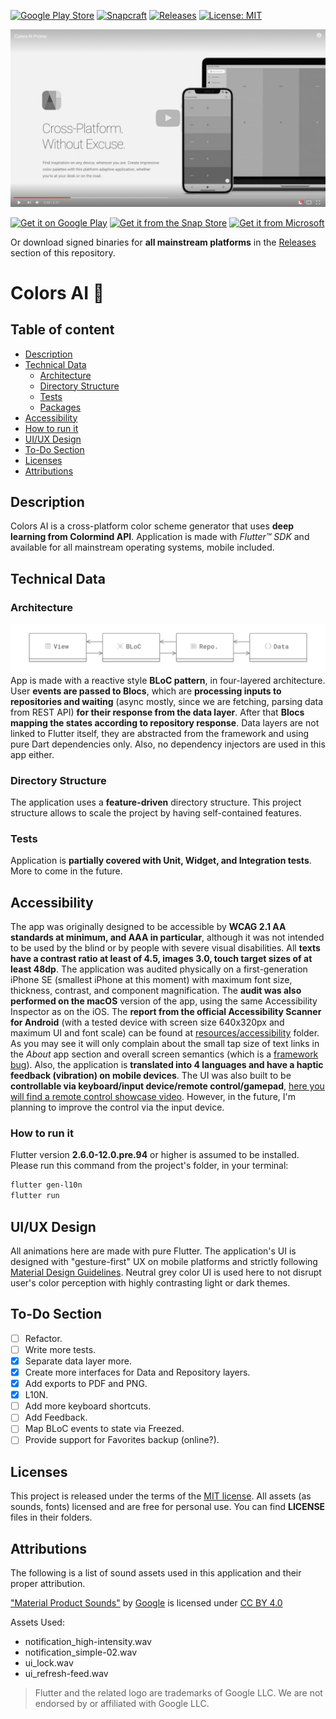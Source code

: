 [![Google Play Store](https://img.shields.io/endpoint?color=green&logo=google-play&logoColor=green&url=https%3A%2F%2Fplayshields.herokuapp.com%2Fplay%3Fi%3Dis.tsin.colors_ai.colors_ai%26l%3DStore%26m%3D%24version)](https://play.google.com/store/apps/details?id=is.tsin.colors_ai.colors_ai)
[![Snapcraft](https://snapcraft.io/colors-ai/badge.svg)](https://snapcraft.io/colors-ai)
[![Releases](https://img.shields.io/github/v/release/tsinis/colors_ai)](https://github.com/tsinis/colors_ai/releases)
[![License: MIT](https://img.shields.io/badge/License-MIT-yellow.svg)](https://opensource.org/licenses/MIT)

[![Video](./resources/images/video_preview.jpg)](https://www.youtube.com/watch?v=0ouuFWZtw64)

[<img src="https://upload.wikimedia.org/wikipedia/commons/7/78/Google_Play_Store_badge_EN.svg" width="190" alt="Get it on Google Play">](https://play.google.com/store/apps/details?id=is.tsin.colors_ai.colors_ai)
[![Get it from the Snap Store](https://snapcraft.io/static/images/badges/en/snap-store-black.svg)](https://snapcraft.io/colors-ai)
[<img src="https://upload.wikimedia.org/wikipedia/commons/f/f7/Get_it_from_Microsoft_Badge.svg" width="155" alt="Get it from Microsoft">](https://www.microsoft.com/store/apps/9NJVF29FV74V)

Or download signed binaries for **all mainstream platforms** in the [Releases](https://github.com/tsinis/colors_ai/releases) section of this repository.

# Colors AI 🤖

## Table of content

* [Description](#Description)
* [Technical Data](#Technical-Data)
  * [Architecture](#Architecture)
  * [Directory Structure](#Directory-Structure)
  * [Tests](#Tests)
  * [Packages](#Packages)
* [Accessibility](#Accessibility)
* [How to run it](#How-to-run-it)
* [UI/UX Design](#UI/UX-Design)
* [To-Do Section](#To-Do-Section)
* [Licenses](#Licenses)
* [Attributions](#Attributions)

## Description

Colors AI is a cross-platform color scheme generator that uses **deep learning from Colormind API**. Application is made with *Flutter&trade; SDK* and available for all mainstream operating systems, mobile included.

## Technical Data

### Architecture

![Architecture](./resources/images/architecture.png)
App is made with a reactive style **BLoC pattern**, in four-layered architecture. User **events are passed to Blocs**, which are **processing inputs to repositories and waiting** (async mostly, since we are fetching, parsing data from REST API) **for their response from the data layer**. After that **Blocs mapping the states according to repository response**. Data layers are not linked to Flutter itself, they are abstracted from the framework and using pure Dart dependencies only. Also, no dependency injectors are used in this app either.

### Directory Structure

The application uses a **feature-driven** directory structure. This project structure allows to scale the project by having self-contained features.

### Tests

Application is **partially covered with Unit, Widget, and Integration tests**. More to come in the future.

## Accessibility

The app was originally designed to be accessible by **WCAG 2.1 AA standards at minimum, and AAA in particular**, although it was not intended to be used by the blind or by people with severe visual disabilities. All **texts have a contrast ratio at least of 4.5, images 3.0, touch target sizes of at least 48dp**. The application was audited physically on a first-generation iPhone SE (smallest iPhone at this moment) with maximum font size, thickness, contrast, and component magnification. The **audit was also performed on the macOS** version of the app, using the same Accessibility Inspector as on the iOS. The **report from the official Accessibility Scanner for Android** (with a tested device with screen size 640x320px and maximum UI and font scale) can be found at [resources/accessibility](./resources/accessibility/) folder. As you may see it will only complain about the small tap size of text links in the *About* app section and overall screen semantics (which is a [framework bug](https://github.com/flutter/flutter/issues/39531)). Also, the application is **translated into 4 languages and have a haptic feedback (vibration) on mobile devices**. The UI was also built to be **controllable via keyboard/input device/remote control/gamepad**, [here you will find a remote control showcase video](https://drive.google.com/file/d/15Ppuk3ELnP6MhUP6smwmrOS-LdbF0ji0/view?usp=sharing).
However, in the future, I'm planning to improve the control via the input device.

### How to run it

Flutter version **2.6.0-12.0.pre.94** or higher is assumed to be installed. Please run this command from the project's folder, in your terminal:

```bash
flutter gen-l10n
flutter run
```

## UI/UX Design

All animations here are made with pure Flutter. The application's UI is designed with "gesture-first" UX on mobile platforms and strictly following [Material Design Guidelines](https://material.io/design). Neutral grey color UI is used here to not disrupt user's color perception with highly contrasting light or dark themes.

## To-Do Section

* [ ] Refactor.
* [ ] Write more tests.
* [x] Separate data layer more.
* [x] Create more interfaces for Data and Repository layers.
* [x] Add exports to PDF and PNG.
* [x] L10N.
* [ ] Add more keyboard shortcuts.
* [ ] Add Feedback.
* [ ] Map BLoC events to state via Freezed.
* [ ] Provide support for Favorites backup (online?).

## Licenses

This project is released under the terms of the [MIT license](./LICENSE). All assets (as sounds, fonts) licensed and are free for personal use. You can find **LICENSE** files in their folders.

## Attributions

The following is a list of sound assets used in this application and their proper attribution.

["Material Product Sounds"](https://material.io/design/sound/sound-resources.html) by [Google](https://about.google) is licensed under [CC BY 4.0](https://creativecommons.org/licenses/by/4.0/legalcode)

Assets Used:

* notification_high-intensity.wav
* notification_simple-02.wav
* ui_lock.wav
* ui_refresh-feed.wav

> Flutter and the related logo are trademarks of Google LLC. We are not endorsed by or affiliated with Google LLC.
